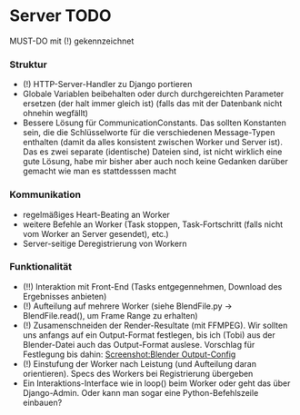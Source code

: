 # Server TODO

MUST-DO mit (!) gekennzeichnet

### Struktur
- (!) HTTP-Server-Handler zu Django portieren
- Globale Variablen beibehalten oder durch durchgereichten Parameter ersetzen (der halt immer gleich ist) (falls das mit der Datenbank nicht ohnehin wegfällt)
- Bessere Lösung für CommunicationConstants. Das sollten Konstanten sein, die die Schlüsselworte für die verschiedenen Message-Typen enthalten (damit da alles konsistent zwischen Worker und Server ist). Das es zwei separate (identische) Dateien sind, ist nicht wirklich eine gute Lösung, habe mir bisher aber auch noch keine Gedanken darüber gemacht wie man es stattdesssen macht

### Kommunikation
- regelmäßiges Heart-Beating an Worker
- weitere Befehle an Worker (Task stoppen, Task-Fortschritt (falls nicht vom Worker an Server gesendet), etc.)
- Server-seitige Deregistrierung von Workern

### Funktionalität
- (!!) Interaktion mit Front-End (Tasks entgegennehmen, Download des Ergebnisses anbieten)
- (!) Aufteilung auf mehrere Worker (siehe BlendFile.py -> BlendFile.read(), um Frame Range zu erhalten)
- (!) Zusamenschneiden der Render-Resultate (mit FFMPEG). Wir sollten uns anfangs auf ein Output-Format festlegen, bis ich (Tobi) aus der Blender-Datei auch das Output-Format auslese. Vorschlag für Festlegung bis dahin:
  [Screenshot:Blender Output-Config](TODO/BlenderOutputConfig.png)
- (!) Einstufung der Worker nach Leistung (und Aufteilung daran orientieren). Specs des Workers bei Registrierung übergeben
- Ein Interaktions-Interface wie in loop() beim Worker oder geht das über Django-Admin. Oder kann man sogar eine Python-Befehlszeile einbauen?